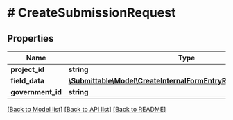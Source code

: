 # # CreateSubmissionRequest

## Properties

Name | Type | Description | Notes
------------ | ------------- | ------------- | -------------
**project_id** | **string** |  |
**field_data** | [**\Submittable\Model\CreateInternalFormEntryRequestFieldDataInner[]**](CreateInternalFormEntryRequestFieldDataInner.md) |  |
**government_id** | **string** |  | [optional]

[[Back to Model list]](../../README.md#models) [[Back to API list]](../../README.md#endpoints) [[Back to README]](../../README.md)

